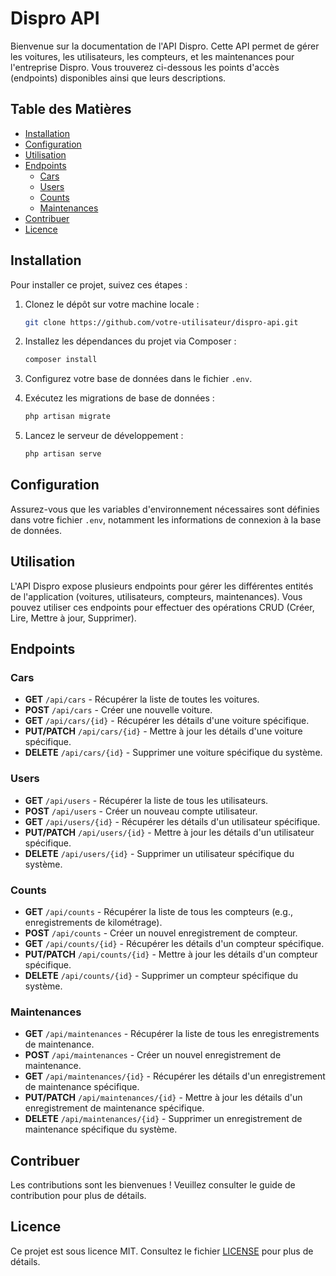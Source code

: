 # Dispro API

Bienvenue sur la documentation de l'API Dispro. Cette API permet de gérer les voitures, les utilisateurs, les compteurs, et les maintenances pour l'entreprise Dispro. Vous trouverez ci-dessous les points d'accès (endpoints) disponibles ainsi que leurs descriptions.

## Table des Matières

- [Installation](#installation)
- [Configuration](#configuration)
- [Utilisation](#utilisation)
- [Endpoints](#endpoints)
  - [Cars](#cars)
  - [Users](#users)
  - [Counts](#counts)
  - [Maintenances](#maintenances)
- [Contribuer](#contribuer)
- [Licence](#licence)

## Installation

Pour installer ce projet, suivez ces étapes :

1. Clonez le dépôt sur votre machine locale :
   ```bash
   git clone https://github.com/votre-utilisateur/dispro-api.git
   ```

2. Installez les dépendances du projet via Composer :
   ```bash
   composer install
   ```

3. Configurez votre base de données dans le fichier `.env`.

4. Exécutez les migrations de base de données :
   ```bash
   php artisan migrate
   ```

5. Lancez le serveur de développement :
   ```bash
   php artisan serve
   ```

## Configuration

Assurez-vous que les variables d'environnement nécessaires sont définies dans votre fichier `.env`, notamment les informations de connexion à la base de données.

## Utilisation

L'API Dispro expose plusieurs endpoints pour gérer les différentes entités de l'application (voitures, utilisateurs, compteurs, maintenances). Vous pouvez utiliser ces endpoints pour effectuer des opérations CRUD (Créer, Lire, Mettre à jour, Supprimer).

## Endpoints

### Cars

- **GET** `/api/cars` - Récupérer la liste de toutes les voitures.
- **POST** `/api/cars` - Créer une nouvelle voiture.
- **GET** `/api/cars/{id}` - Récupérer les détails d'une voiture spécifique.
- **PUT/PATCH** `/api/cars/{id}` - Mettre à jour les détails d'une voiture spécifique.
- **DELETE** `/api/cars/{id}` - Supprimer une voiture spécifique du système.

### Users

- **GET** `/api/users` - Récupérer la liste de tous les utilisateurs.
- **POST** `/api/users` - Créer un nouveau compte utilisateur.
- **GET** `/api/users/{id}` - Récupérer les détails d'un utilisateur spécifique.
- **PUT/PATCH** `/api/users/{id}` - Mettre à jour les détails d'un utilisateur spécifique.
- **DELETE** `/api/users/{id}` - Supprimer un utilisateur spécifique du système.

### Counts

- **GET** `/api/counts` - Récupérer la liste de tous les compteurs (e.g., enregistrements de kilométrage).
- **POST** `/api/counts` - Créer un nouvel enregistrement de compteur.
- **GET** `/api/counts/{id}` - Récupérer les détails d'un compteur spécifique.
- **PUT/PATCH** `/api/counts/{id}` - Mettre à jour les détails d'un compteur spécifique.
- **DELETE** `/api/counts/{id}` - Supprimer un compteur spécifique du système.

### Maintenances

- **GET** `/api/maintenances` - Récupérer la liste de tous les enregistrements de maintenance.
- **POST** `/api/maintenances` - Créer un nouvel enregistrement de maintenance.
- **GET** `/api/maintenances/{id}` - Récupérer les détails d'un enregistrement de maintenance spécifique.
- **PUT/PATCH** `/api/maintenances/{id}` - Mettre à jour les détails d'un enregistrement de maintenance spécifique.
- **DELETE** `/api/maintenances/{id}` - Supprimer un enregistrement de maintenance spécifique du système.

## Contribuer

Les contributions sont les bienvenues ! Veuillez consulter le guide de contribution pour plus de détails.

## Licence

Ce projet est sous licence MIT. Consultez le fichier [LICENSE](LICENSE) pour plus de détails.

